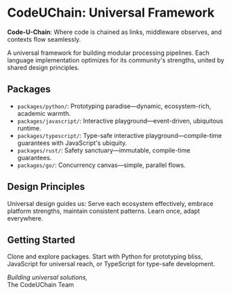 # CodeUChain: Universal Framework

**Code-U-Chain**: Where code is chained as links, middleware observes, and contexts flow seamlessly.

A universal framework for building modular processing pipelines. Each language implementation optimizes for its community's strengths, united by shared design principles.

## Packages
- `packages/python/`: Prototyping paradise—dynamic, ecosystem-rich, academic warmth.
- `packages/javascript/`: Interactive playground—event-driven, ubiquitous runtime.
- `packages/typescript/`: Type-safe interactive playground—compile-time guarantees with JavaScript's ubiquity.
- `packages/rust/`: Safety sanctuary—immutable, compile-time guarantees.
- `packages/go/`: Concurrency canvas—simple, parallel flows.

## Design Principles
Universal design guides us: Serve each ecosystem effectively, embrace platform strengths, maintain consistent patterns. Learn once, adapt everywhere.

## Getting Started
Clone and explore packages. Start with Python for prototyping bliss, JavaScript for universal reach, or TypeScript for type-safe development.

*Building universal solutions,*  
The CodeUChain Team